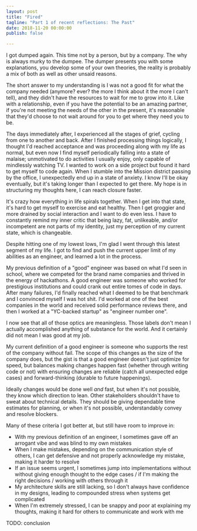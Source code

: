 ```yaml
---
layout: post
title: "Fired"
tagline: "Part 1 of recent reflections: The Past"
date: 2018-11-20 00:00:00
publish: false

---
```


I got dumped again. This time not by a person, but by a company. The why is 
always murky to the dumpee. The dumper presents you with some explanations, you 
develop some of your own theories, the reality is probably a mix of both as well 
as other unsaid reasons.

The short answer to my understanding is I was not a good fit for what the 
company needed (anymore? ever? the more I think about it the more I can't tell), 
and they didn't have the resources to wait for me to grow into it.  Like with a 
relationship, even if you have the potential to be an amazing partner, if you're 
not meeting the needs of the other in the present, it's reasonable that they'd 
choose to not wait around for you to get where they need you to be.

The days immediately after, I experienced all the stages of grief, cycling from 
one to another and back. After I finished processing things logically, I thought 
I'd reached acceptance and was proceeding along with my life as normal, but even 
now I find myself periodically falling into a state of malaise; unmotivated to 
do activities I usually enjoy, only capable of mindlessly watching TV. I wanted 
  to work on a side project but found it hard to get myself to code again. When 
  I stumble into the Mission district passing by the office, I unexpectedly end 
  up in a state of anxiety. I know I'll be okay eventually, but it's taking 
  longer than I expected to get there. My hope is in structuring my thoughts 
  here, I can reach closure faster.

It's crazy how everything in life spirals together. When I get into that state, 
it's hard to get myself to exercise and eat healthy. Then I get groggier and 
more drained by social interaction and I want to do even less. I have to 
constantly remind my inner critic that being lazy, fat, unlikeable, and/or 
incompetent are not parts of my identity, just my perception of my current 
state, which is changeable.

Despite hitting one of my lowest lows, I'm glad I went through this latest 
segment of my life. I got to find and push the current upper limit of my 
abilities as an engineer, and learned a lot in the process.

My previous definition of a "good" engineer was based on what I'd seen in 
school, where we competed for the brand name companies and thrived in the energy 
of hackathons. A good engineer was someone who worked for prestigious 
institutions and could crank out entire tomes of code in days. After many 
failures, I'd finally reached what I deemed to be that benchmark and I convinced 
myself I was hot shit. I'd worked at one of the best companies in the world and 
received solid performance reviews there, and then I worked at a "YC-backed 
startup" as "engineer number one".

I now see that all of those optics are meaningless. Those labels don't mean I 
actually accomplished anything of substance for the world. And it certainly did 
not mean I was good at my job.

My current definition of a good engineer is someone who supports the rest of the 
company without fail. The scope of this changes as the size of the company does, 
but the gist is that a good engineer doesn't just optimize for speed, but 
balances making changes happen fast (whether through writing code or not) with 
ensuring changes are reliable (catch all unexpected edge cases) and 
forward-thinking (durable to future happenings).

Ideally changes would be done well _and_ fast, but when it's not possible, they 
know which direction to lean. Other stakeholders shouldn't have to sweat about 
technical details. They should be giving dependable time estimates for planning, 
or when it's not possible, understandably convey and resolve blockers.

Many of these criteria I got better at, but still have room to improve in:
- With my previous definition of an engineer, I sometimes gave off an arrogant 
  vibe and was blind to my own mistakes
- When I make mistakes, depending on the communication style of others, I can 
  get defensive and not properly acknowledge my mistake, making it harder to 
  resolve
- If an issue seems urgent, I sometimes jump into implementations without 
  without giving enough thought to the edge cases / if I'm making the right 
  decisions / working with others through it
- My architecture skills are still lacking, so I don't always have confidence in 
  my designs, leading to compounded stress when systems get complicated
- When I'm extremely stressed, I can be snappy and poor at explaining my 
  thoughts, making it hard for others to communicate and work with me

TODO: conclusion
